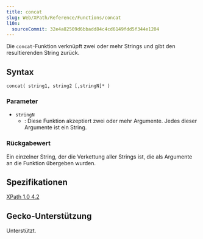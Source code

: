 ```yaml
---
title: concat
slug: Web/XPath/Reference/Functions/concat
l10n:
  sourceCommit: 32e4a82509d6bbadd84c4cd6149fdd5f344e1204
---
```


Die `concat`-Funktion verknüpft zwei oder mehr Strings und gibt den resultierenden String zurück.

## Syntax

```plain
concat( string1, string2 [,stringN]* )
```

### Parameter

- `stringN`
  - : Diese Funktion akzeptiert zwei oder mehr Argumente. Jedes dieser Argumente ist ein String.

### Rückgabewert

Ein einzelner String, der die Verkettung aller Strings ist, die als Argumente an die Funktion übergeben wurden.

## Spezifikationen

[XPath 1.0 4.2](https://www.w3.org/TR/1999/REC-xpath-19991116/#function-concat)

## Gecko-Unterstützung

Unterstützt.
